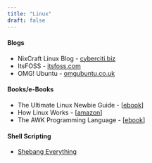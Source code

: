 ```yaml
---
title: "Linux"
draft: false
---
```


#### Blogs

- NixCraft Linux Blog - [cyberciti.biz](https://www.cyberciti.biz/)
- ItsFOSS - [itsfoss.com](https://itsfoss.com/)
- OMG! Ubuntu - [omgubuntu.co.uk](https://www.omgubuntu.co.uk/)

#### Books/e-Books

- The Ultimate Linux Newbie Guide - [[ebook](https://linuxnewbieguide.org/ulngebook2017/)]
- How Linux Works -
[[amazon](https://www.amazon.com/How-Linux-Works-2nd-Superuser/dp/1593275676)]
- The AWK Programming Language - [[ebook](https://ia802309.us.archive.org/25/items/pdfy-MgN0H1joIoDVoIC7/The_AWK_Programming_Language.pdf)]

#### Shell Scripting

- [Shebang Everything](https://github.com/MadhavBahlMD/shebang-everything)
